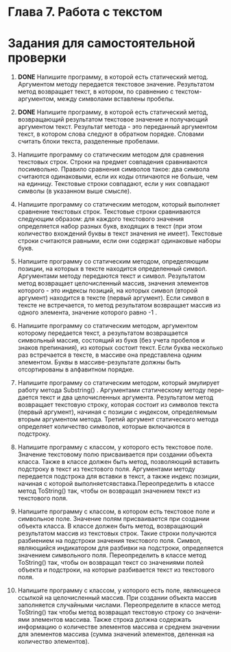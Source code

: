 # Глава 7. Работа с текстом

# Задания для самостоятельной проверки

1. **DONE** Напишите программу, в которой есть статический метод. Аргументом методу передается текстовое значение. Результатом метод возвращает текст, в котором, по сравнению с текстом-аргументом, между символами вставлены пробелы.

2. **DONE** Напишите программу, в которой есть статический метод, возвращаю­щий результатом текстовое значение и получающий аргументом текст. Результат метода - это переданный аргументом текст, в котором слова следуют в обратном порядке. Словами считать блоки текста, разделен­ные пробелами.

3. Напишите программу со статическим методом для сравнения тексто­вых строк. Строки на предмет совпадения сравниваются посимвольно. Правило сравнения символов такое: два символа считаются одинаковы­ми, если их коды отличаются не больше, чем на единицу. Текстовые стро­ки совпадают, если у них совпадают символы (в указанном выше смысле).

4. Напишите программу со статическим методом, который выполняет сравнение текстовых строк. Текстовые строки сравниваются следующим образом: для каждого текстового значения определяется набор разных букв, входящих в текст (при этом количество вхождений буквы в текст значения не имеет). Текстовые строки считаются равными, если они со­держат одинаковые наборы букв.

5. Напишите программу со статическим методом, определяющим пози­ции, на которых в тексте находится определенный символ. Аргументами методу передаются текст и символ. Результатом метод возвращает цело­численный массив, значения элементов которого - это индексы пози­ций, на которых символ (второй аргумент) находится в тексте (первый аргумент). Если символ в тексте не встречается, то метод результатом возвращает массив из одного элемента, значение которого равно -1 .

6. Напишите программу со статическим методом, аргументом которому передается текст, а результатом возвращается символьный массив, со­стоящий из букв (без учета пробелов и знаков препинания), из которых состоит текст. Если буква несколько раз встречается в тексте, в массиве она представлена одним элементом. Буквы в массиве-результате долж­ны быть отсортированы в алфавитном порядке.

7. Напишите программу со статическим методом, который эмулирует работу метода Substring() . Аргументами статическому методу пере­дается текст и два целочисленных аргумента. Результатом метод воз­вращает текстовую строку, которая состоит из символов текста (первый аргумент), начиная с позиции с индексом, определяемым вторым аргу­ментом метода. Третий аргумент статического метода определяет коли­чество символов, которые включаются в подстроку.

8. Напишите программу с классом, у которого есть текстовое поле. Зна­чение текстовому полю присваивается при создании объекта класса. Также в классе должен быть метод, позволяющий вставить подстроку в текст из текстового поля. Аргументами методу передается подстрока для вставки в текст, а также индекс позиции, начиная с которой выпол­няетсявставка.Переопределить в классе метод ToString() так, чтобы он возвращал значением текст из текстового поля.

9. Напишите программу с классом, в котором есть текстовое поле и сим­вольное поле. Значение полям присваивается при создании объекта класса. В классе должен быть метод, возвращающий результатом мас­сив из текстовых строк. Такие строки получаются разбиением на под­строки значения текстового поля. Символ, являющийся индикатором для разбивки на подстроки, определяется значением символьного поля. Переопределить в классе метод ToString() так, чтобы он возвращал текст со значениями полей объекта и подстроки, на которые разбивается текст из текстового поля.

10. Напишите программу с классом, у которого есть поле, являющее­ся ссылкой на целочисленный массив. При создании объекта массив заполняется случайными числами. Переопределите в классе метод ToString() так чтобы метод возвращал текстовую строку со значени­ями элементов массива. Также строка должна содержать информацию о количестве элементов массива и среднем значении для элементов мас­сива (сумма значений элементов, деленная на количество элементов).